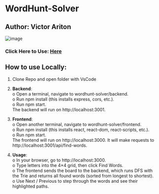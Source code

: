 # WordHunt-Solver
## Author: Victor Ariton

![image](https://github.com/user-attachments/assets/5d9ea7f5-4618-4cdf-a31a-30b81d8bf26f)

### Click Here to Use: [Here](https://victormariton.github.io/WordHunt-Solver/)
## How to use Locally: 
1. Clone Repo and open folder with VsCode

1.	**Backend**:  
o	Open a terminal, navigate to wordhunt-solver/backend.  
o	Run npm install (this installs express, cors, etc.).  
o	Run npm start.  
The backend will run on http://localhost:3001.  
2.	**Frontend**:  
o	Open another terminal, navigate to wordhunt-solver/frontend.  
o	Run npm install (this installs react, react-dom, react-scripts, etc.).  
o	Run npm start.  
The frontend will run on http://localhost:3000. It will make requests to http://localhost:3001/api/find-words.  
3.	**Usage**:  
o	In your browser, go to http://localhost:3000.  
o	Type letters into the 4×4 grid, then click Find Words.  
o	The frontend sends the board to the backend, which runs DFS with the Trie and returns all found words (sorted from longest to shortest).  
o	Use Next / Previous to step through the words and see their highlighted paths.  
 
